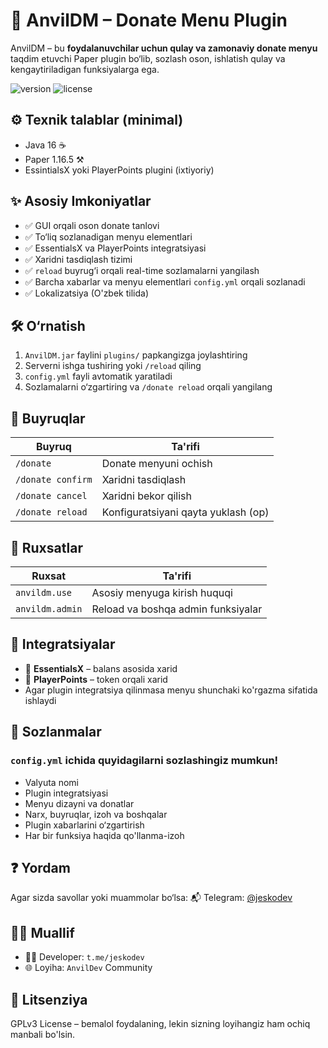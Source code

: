 # 💸 AnvilDM – Donate Menu Plugin

AnvilDM – bu **foydalanuvchilar uchun qulay va zamonaviy donate menyu** taqdim etuvchi Paper plugin bo‘lib, sozlash oson, ishlatish qulay va kengaytiriladigan funksiyalarga ega.

![version](https://img.shields.io/badge/version-1.6.5-brightgreen.svg) ![license](https://img.shields.io/badge/license-GPL3.0-blue.svg)

## ⚙ Texnik talablar (minimal)

- Java 16 ☕️
- Paper 1.16.5 ⚒️
- EssintialsX yoki PlayerPoints plugini (ixtiyoriy)

## ✨ Asosiy Imkoniyatlar

- ✅ GUI orqali oson donate tanlovi
- ✅ To‘liq sozlanadigan menyu elementlari
- ✅ EssentialsX va PlayerPoints integratsiyasi
- ✅ Xaridni tasdiqlash tizimi
- ✅ `reload` buyrug‘i orqali real-time sozlamalarni yangilash
- ✅ Barcha xabarlar va menyu elementlari `config.yml` orqali sozlanadi
- ✅ Lokalizatsiya (O'zbek tilida)

## 🛠 O‘rnatish

1. `AnvilDM.jar` faylini `plugins/` papkangizga joylashtiring
2. Serverni ishga tushiring yoki `/reload` qiling
3. `config.yml` fayli avtomatik yaratiladi
4. Sozlamalarni o‘zgartiring va `/donate reload` orqali yangilang

## 🔧 Buyruqlar

| Buyruq                     | Ta'rifi                          |
|---------------------------|----------------------------------|
| `/donate`                 | Donate menyuni ochish            |
| `/donate confirm`         | Xaridni tasdiqlash              |
| `/donate cancel`          | Xaridni bekor qilish             |
| `/donate reload`          | Konfiguratsiyani qayta yuklash (op) |

## 🔐 Ruxsatlar

| Ruxsat                      | Ta'rifi                             |
|----------------------------|-------------------------------------|
| `anvildm.use`              | Asosiy menyuga kirish huquqi        |
| `anvildm.admin`            | Reload va boshqa admin funksiyalar |

## 🔗 Integratsiyalar

- 🔹 **EssentialsX** – balans asosida xarid
- 🔹 **PlayerPoints** – token orqali xarid
- Agar plugin integratsiya qilinmasa menyu shunchaki ko'rgazma sifatida ishlaydi

## 📁 Sozlanmalar
### `config.yml` ichida quyidagilarni sozlashingiz mumkun!
- Valyuta nomi
- Plugin integratsiyasi
- Menyu dizayni va donatlar
- Narx, buyruqlar, izoh va boshqalar
- Plugin xabarlarini o‘zgartirish
- Har bir funksiya haqida qo'llanma-izoh

## ❓ Yordam

Agar sizda savollar yoki muammolar bo‘lsa:
📬 Telegram: [@jeskodev](https://t.me/jeskodev)

## 🧑‍💻 Muallif

- 👨‍💻 Developer: `t.me/jeskodev`
- 🌐 Loyiha: `AnvilDev` Community

## 📜 Litsenziya

GPLv3 License – bemalol foydalaning, lekin sizning loyihangiz ham ochiq manbali bo'lsin.
